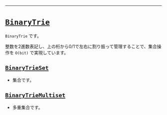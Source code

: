 _____

# [`BinaryTrie`](https://github.com/titanium-22/Library_py/blob/main/DataStructures/BinaryTrie)

`BinaryTrie` です。

整数を2進数表記し、上の桁から0/1で左右に割り振って管理することで、集合操作を `O(bit)` で実現しています。


## [`BinaryTrieSet`](BinaryTrieSet.md)
- 集合です。

## [`BinaryTrieMultiset`](BinaryTrieMultiset.md)
- 多重集合です。

